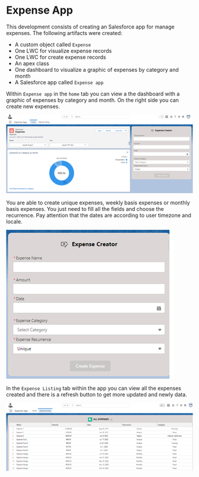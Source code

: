 # Expense App

This development consists of creating an Salesforce app for manage expenses. The following artifacts were created:

- A custom object called `Expense`
- One LWC for visualize expense records
- One LWC for create expense records
- An apex class
- One dashboard to visualize a graphic of expenses by category and month
- A Salesforce app called `Expense app`

Within `Expense app` in the `home` tab you can view a the dashboard with a graphic of expenses by category and month. On the right side you can create new expenses.

![Expense App - Home tab](/repositoryimages/w1.png)

You are able to create unique expenses, weekly basis expenses or monthly basis expenses. You just need to fill all the fields and choose the recurrence. Pay attention that the dates are according to user timezone and locale.

![Create expense LWC](/repositoryimages/w2.png)

In the `Expense Listing` tab within the app you can view all the expenses created and there is a refresh button to get more updated and newly data.

![Expense App - Expense Listing tab](/repositoryimages/w3.png)

